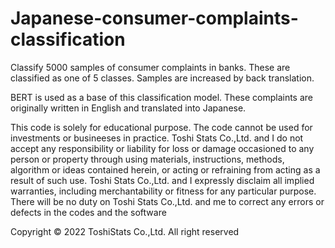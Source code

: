 # Japanese-consumer-complaints-classification
Classify 5000 samples of consumer complaints in banks. These are classified as one of 5 classes. Samples are increased by back translation.






BERT is used as a base of this classification model. These complaints are originally written in English and translated into Japanese.

This code is solely for educational purpose. The code cannot be used for investments or busineeses in practice. Toshi Stats Co.,Ltd. and I do not accept any responsibility or liability for loss or damage occasioned to any person or property through using materials, instructions, methods, algorithm or ideas contained herein, or acting or refraining from acting as a result of such use. Toshi Stats Co.,Ltd. and I expressly disclaim all implied warranties, including merchantability or fitness for any particular purpose. There will be no duty on Toshi Stats Co.,Ltd. and me to correct any errors or defects in the codes and the software

Copyright © 2022 ToshiStats Co.,Ltd. All right reserved
